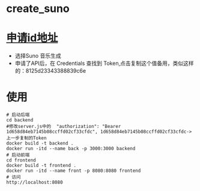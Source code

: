 # create_suno

# [申请id地址](https://suno.com/song/fd478f8c-04df-40b3-b5a3-28dce4c2280e)
- 选择Suno 音乐生成
- 申请了API后，在 Credentials 查找到 Token,点击复制这个值备用，类似这样的：8125d23343388839c6e

# 使用
```
# 启动后端
cd backend
#修改server.js中的  "authorization": "Bearer 1d658d84eb7145b08ccffd02cf33cfdc", 1d658d84eb7145b08ccffd02cf33cfdc->上一步复制的Token
docker build -t backend .
docker run -itd --name back -p 3000:3000 backend
# 启动前端
cd frontend
docker build -t frontend .
docker run -itd --name front -p 8080:8080 frontend
# 访问
http://localhost:8080
```